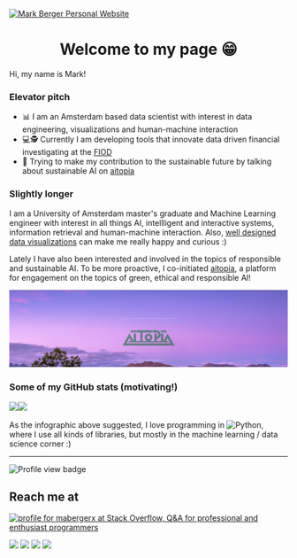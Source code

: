 [![Mark Berger Personal Website](static/header.png)](https://maberger.nl)

<h1 align="center">Welcome to my page 😁</h1>

Hi, my name is Mark!

### Elevator pitch

- 📊 I am an Amsterdam based data scientist with interest in data engineering, visualizations and human-machine interaction
- 💻🕵️ Currently I am developing tools that innovate data driven financial investigating at the [FIOD](https://en.wikipedia.org/wiki/Fiscal_Information_and_Investigation_Service)
- 🥬 Trying to make my contribution to the sustainable future by talking about sustainable AI on [aitopia](https://aitopia.world)

### Slightly longer

I am a University of Amsterdam master's graduate and Machine Learning engineer with interest in all things AI,
intellligent and interactive systems, information retrieval and human-machine interaction.
Also, [well designed data visualizations](https://projects.fivethirtyeight.com/2020-election-forecast/?cid=rrpromo) can
make me really happy and curious :)

Lately I have also been interested and involved in the topics of responsible and sustainable AI. To be more proactive, I
co-initiated [aitopia](https://aitopia.world), a platform for engagement on the topics of green, ethical and responsible AI!

[![aitopia website](static/aitopia.png)](https://aitopia.world)

### Some of my GitHub stats (motivating!)

<img height="137px" src="https://github-readme-stats.vercel.app/api?username=mabergerx&hide_title=true&hide_border=flase&show_icons=true&include_all_commits=true&count_private=true&line_height=21&&theme=tokyonight" /><img height="137px" src="https://github-readme-stats.vercel.app/api/top-langs/?username=mabergerx&hide=php,html&hide_title=true&hide_border=true&layout=compact&langs_count=7&theme=tokyonight" />

As the infographic above suggested, I love programming in ![Python](https://img.shields.io/badge/-Python-05122A?&logo=Python), where I use all kinds of libraries, but mostly in the machine learning / data science corner :)


<hr>

![Profile view badge](https://komarev.com/ghpvc/?username=mabergerx&color=03c6fc)

## Reach me at

<a href="https://stackoverflow.com/users/3025242/mabergerx"><img src="https://stackoverflow.com/users/flair/3025242.png?theme=dark" width="208" height="58" alt="profile for mabergerx at Stack Overflow, Q&amp;A for professional and enthusiast programmers" title="profile for mabergerx at Stack Overflow, Q&amp;A for professional and enthusiast programmers"></a>

<a href="https://linkedin.com/in/markberger-1" alt="LinkedIn">
        <img src="https://img.shields.io/badge/-Mark Berger-blue?style=for-the-badge&logo=linkedin" /></a> 
        
<a href="https://berger-mark.medium.com/" alt="Medium">
        <img src="https://img.shields.io/badge/-Mark Berger-03a57a?style=for-the-badge&logo=Medium&labelColor=000000" /></a>
        
<a href="https://instagram.com/berger.mark" alt="Instagram">
        <img src="https://img.shields.io/badge/-@berger.mark-E4405F?style=for-the-badge&logo=instagram&logoColor=white" /></a>
        
<a href="https://maberger.nl" alt="Website">
        <img src="https://img.shields.io/badge/-maberger.nl-242424?style=for-the-badge&logo=GoogleChrome&logoColor=white" /></a>
